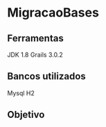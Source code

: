 # MigracaoBases

Ferramentas
---

JDK 1.8
Grails 3.0.2

Bancos utilizados
---

Mysql
H2

Objetivo
---



